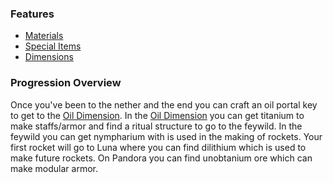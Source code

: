 ### Features
- [Materials](materials/overview.md)
- [Special Items](items/overview.md)
- [Dimensions](dimensions/overview.md)

### Progression Overview
Once you've been to the nether and the end you can craft an oil portal key to get to the [Oil Dimension](dimensions/oil.md).
In the [Oil Dimension](dimensions/oil.md) you can get titanium to make staffs/armor and find a ritual structure to go to 
the feywild. In the feywild you can get nympharium with is used in the making of rockets. Your first rocket will go to Luna
where you can find dilithium which is used to make future rockets. On Pandora you can find unobtanium ore which can make 
modular armor. 